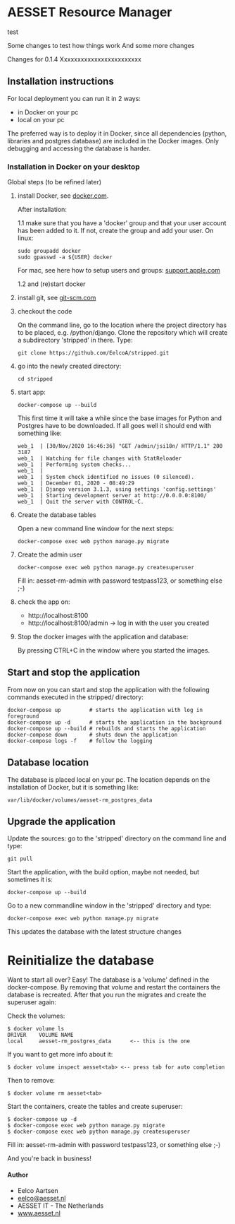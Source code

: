 # AESSET Resource Manager
test

Some changes to test how things work
And some more changes

Changes for 0.1.4 Xxxxxxxxxxxxxxxxxxxxxxxx

## Installation instructions
For local deployment you can run it in 2 ways: 
- in Docker on your pc
- local on your pc

The preferred way is to deploy it in Docker, since all dependencies (python, 
libraries and postgres database) are included in the Docker images. 
Only debugging and accessing the database is harder.

### Installation in Docker on your desktop
Global steps (to be refined later)
1) install Docker, see <a href="https://www.docker.com/products/docker-desktop" target="_blank">docker.com</a>. 

    After installation:

    1.1 make sure that you have a 'docker' group and that your user account 
    has been added to it. If not, create the group and add your user. On linux:
    ```
    sudo groupadd docker
    sudo gpasswd -a ${USER} docker
    ```
    For mac, see here how to setup users and groups: 
    <a href="https://support.apple.com/guide/mac-help/set-up-other-users-on-your-mac-mtusr001/mac" 
    target="_blank">support.apple.com</a>
    
    1.2 and (re)start docker

2) install git, see <a href="https://git-scm.com/downloads" target="_blank">git-scm.com</a>
   
3) checkout the code

    On the command line, go to the location where the project directory has to be
    placed, e.g. /python/django. Clone the repository which will create a subdirectory
    'stripped' in there. Type:
    ```
    git clone https://github.com/EelcoA/stripped.git
    ```
4) go into the newly created directory:
    ```
    cd stripped
    ```
5) start app:
    ```
    docker-compose up --build 
    ```
    This first time it will take a while since the base images for Python and 
    Postgres have to be downloaded. If all goes well it should end with something 
    like:
    ```
    web_1  | [30/Nov/2020 16:46:36] "GET /admin/jsi18n/ HTTP/1.1" 200 3187
    web_1  | Watching for file changes with StatReloader
    web_1  | Performing system checks...
    web_1  | 
    web_1  | System check identified no issues (0 silenced).
    web_1  | December 01, 2020 - 08:49:29
    web_1  | Django version 3.1.3, using settings 'config.settings'
    web_1  | Starting development server at http://0.0.0.0:8100/
    web_1  | Quit the server with CONTROL-C.
    ```

6) Create the database tables

    Open a new command line window for the next steps:
    ```
    docker-compose exec web python manage.py migrate
    ```

7) Create the admin user
    ```
    docker-compose exec web python manage.py createsuperuser
    ```
    Fill in: aesset-rm-admin with password testpass123, or something else ;-)

8) check the app on:
    - http://localhost:8100
    - http://localhost:8100/admin   -> log in with the user you created 

9) Stop the docker images with the application and database:
    
    By pressing CTRL+C in the window where you started the images.

## Start and stop the application
From now on you can start and stop the application with the following 
commands executed in the stripped/ directory: 
```
docker-compose up         # starts the application with log in foreground
docker-compose up -d      # starts the application in the background
docker-compose up --build # rebuilds and starts the application
docker-compose down       # shuts down the application
docker-compose logs -f    # follow the logging
```
 
## Database location
   
The database is placed local on your pc. The location depends on the
installation of Docker, but it is something like:
```
var/lib/docker/volumes/aesset-rm_postgres_data
```

## Upgrade the application

Update the sources: go to the 'stripped' directory on the command line and type:
```
git pull
```

Start the application, with the build option, maybe not needed, but sometimes it is:
```
docker-compose up --build
```

Go to a new commandline window in the 'stripped' directory and type:
```
docker-compose exec web python manage.py migrate
```
This updates the database with the latest structure changes

# Reinitialize the database

Want to start all over? Easy! The database is a 'volume' defined in the 
docker-compose. By removing that volume and restart the containers the
database is recreated. After that you run the migrates and create the 
superuser again:

Check the volumes: 
```
$ docker volume ls
DRIVER    VOLUME NAME
local     aesset-rm_postgres_data      <-- this is the one
```
If you want to get more info about it:
```
$ docker volume inspect aesset<tab> <-- press tab for auto completion
```
Then to remove:
```
$ docker volume rm aesset<tab>
```
Start the containers, create the tables and create superuser:
```
$ docker-compose up -d
$ docker-compose exec web python manage.py migrate
$ docker-compose exec web python manage.py createsuperuser
```
Fill in: aesset-rm-admin with password testpass123, or something else ;-)

And you're back in business!

#### Author
- Eelco Aartsen
- eelco@aesset.nl
- AESSET IT - The Netherlands
- www.aesset.nl


